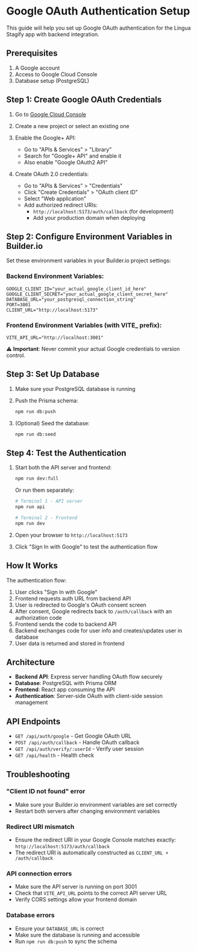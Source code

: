# Google OAuth Authentication Setup

This guide will help you set up Google OAuth authentication for the Lingua Stagify app with backend integration.

## Prerequisites

1. A Google account
2. Access to Google Cloud Console
3. Database setup (PostgreSQL)

## Step 1: Create Google OAuth Credentials

1. Go to [Google Cloud Console](https://console.cloud.google.com/)
2. Create a new project or select an existing one
3. Enable the Google+ API:
   - Go to "APIs & Services" > "Library"
   - Search for "Google+ API" and enable it
   - Also enable "Google OAuth2 API"

4. Create OAuth 2.0 credentials:
   - Go to "APIs & Services" > "Credentials"
   - Click "Create Credentials" > "OAuth client ID"
   - Select "Web application"
   - Add authorized redirect URIs:
     - `http://localhost:5173/auth/callback` (for development)
     - Add your production domain when deploying

## Step 2: Configure Environment Variables in Builder.io

Set these environment variables in your Builder.io project settings:

### Backend Environment Variables:
```env
GOOGLE_CLIENT_ID="your_actual_google_client_id_here"
GOOGLE_CLIENT_SECRET="your_actual_google_client_secret_here"
DATABASE_URL="your_postgresql_connection_string"
PORT=3001
CLIENT_URL="http://localhost:5173"
```

### Frontend Environment Variables (with VITE_ prefix):
```env
VITE_API_URL="http://localhost:3001"
```

⚠️ **Important**: Never commit your actual Google credentials to version control.

## Step 3: Set Up Database

1. Make sure your PostgreSQL database is running
2. Push the Prisma schema:
   ```bash
   npm run db:push
   ```

3. (Optional) Seed the database:
   ```bash
   npm run db:seed
   ```

## Step 4: Test the Authentication

1. Start both the API server and frontend:
   ```bash
   npm run dev:full
   ```

   Or run them separately:
   ```bash
   # Terminal 1 - API server
   npm run api

   # Terminal 2 - Frontend
   npm run dev
   ```

2. Open your browser to `http://localhost:5173`

3. Click "Sign In with Google" to test the authentication flow

## How It Works

The authentication flow:

1. User clicks "Sign In with Google"
2. Frontend requests auth URL from backend API
3. User is redirected to Google's OAuth consent screen
4. After consent, Google redirects back to `/auth/callback` with an authorization code
5. Frontend sends the code to backend API
6. Backend exchanges code for user info and creates/updates user in database
7. User data is returned and stored in frontend

## Architecture

- **Backend API**: Express server handling OAuth flow securely
- **Database**: PostgreSQL with Prisma ORM
- **Frontend**: React app consuming the API
- **Authentication**: Server-side OAuth with client-side session management

## API Endpoints

- `GET /api/auth/google` - Get Google OAuth URL
- `POST /api/auth/callback` - Handle OAuth callback
- `GET /api/auth/verify/:userId` - Verify user session
- `GET /api/health` - Health check

## Troubleshooting

### "Client ID not found" error
- Make sure your Builder.io environment variables are set correctly
- Restart both servers after changing environment variables

### Redirect URI mismatch
- Ensure the redirect URI in your Google Console matches exactly: `http://localhost:5173/auth/callback`
- The redirect URI is automatically constructed as `CLIENT_URL + /auth/callback`

### API connection errors
- Make sure the API server is running on port 3001
- Check that `VITE_API_URL` points to the correct API server URL
- Verify CORS settings allow your frontend domain

### Database errors
- Ensure your `DATABASE_URL` is correct
- Make sure the database is running and accessible
- Run `npm run db:push` to sync the schema
